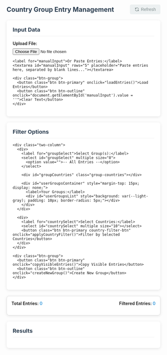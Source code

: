 <html lang="en">
<head>
  <meta charset="UTF-8" />
  <meta name="viewport" content="width=device-width, initial-scale=1.0" />
  <title>Country Entry Filter Tool</title>
  <style>
    :root {
      --primary-color: #3498db;
      --primary-hover: #2980b9;
      --secondary-color: #e74c3c;
      --secondary-hover: #c0392b;
      --light-gray: #ecf0f1;
      --dark-gray: #7f8c8d;
      --shadow: 0 2px 10px rgba(0, 0, 0, 0.1);
    }
    
    body {
      font-family: 'Segoe UI', Tahoma, Geneva, Verdana, sans-serif;
      background-color: #f4f6f8;
      padding: 20px;
      color: #333;
      max-width: 1200px;
      margin: 0 auto;
    }
    
    .header {
      display: flex;
      justify-content: space-between;
      align-items: center;
      margin-bottom: 20px;
    }
    
    h2 {
      margin: 0;
      color: #2c3e50;
    }
    
    .refresh-btn {
      background-color: var(--light-gray);
      color: var(--dark-gray);
      border: none;
      padding: 8px 15px;
      border-radius: 5px;
      cursor: pointer;
      font-size: 14px;
      display: flex;
      align-items: center;
      gap: 5px;
    }
    
    .refresh-btn:hover {
      background-color: #dfe6e9;
    }
    
    .input-section, .filter-section, .output-section {
      background: white;
      border-radius: 8px;
      padding: 20px;
      box-shadow: var(--shadow);
      margin-bottom: 20px;
    }
    
    .section-title {
      font-size: 18px;
      margin-top: 0;
      margin-bottom: 15px;
      color: #2c3e50;
      border-bottom: 1px solid #eee;
      padding-bottom: 10px;
    }
    
    label {
      font-weight: 600;
      display: block;
      margin-bottom: 8px;
      font-size: 14px;
    }
    
    select, textarea, input[type="file"] {
      width: 100%;
      padding: 10px;
      font-size: 14px;
      margin-bottom: 15px;
      border: 1px solid #ddd;
      border-radius: 5px;
      box-sizing: border-box;
    }
    
    select[multiple] {
      height: 200px;
    }
    
    .btn {
      padding: 8px 15px;
      font-size: 14px;
      border: none;
      border-radius: 5px;
      cursor: pointer;
      margin-right: 10px;
      margin-bottom: 10px;
      transition: background-color 0.2s;
      display: inline-flex;
      align-items: center;
      gap: 5px;
    }
    
    .btn-primary {
      background-color: var(--primary-color);
      color: white;
    }
    
    .btn-primary:hover {
      background-color: var(--primary-hover);
    }
    
    .btn-secondary {
      background-color: var(--secondary-color);
      color: white;
    }
    
    .btn-secondary:hover {
      background-color: var(--secondary-hover);
    }
    
    .btn-outline {
      background-color: white;
      color: var(--primary-color);
      border: 1px solid var(--primary-color);
    }
    
    .btn-outline:hover {
      background-color: var(--light-gray);
    }
    
    .btn-group {
      display: flex;
      flex-wrap: wrap;
      gap: 10px;
      margin-bottom: 15px;
    }
    
    .counter {
      background: #ffffff;
      border: 1px solid #ddd;
      padding: 15px;
      margin-bottom: 20px;
      border-radius: 8px;
      display: flex;
      flex-direction: column;
      font-weight: 600;
      box-shadow: var(--shadow);
    }
    
    .counter-row {
      display: flex;
      justify-content: space-between;
      margin-bottom: 5px;
    }
    
    .entry {
      background: white;
      border-radius: 6px;
      padding: 15px;
      box-shadow: var(--shadow);
      margin-bottom: 15px;
      white-space: pre-line;
      border-left: 4px solid var(--primary-color);
    }
    
    .two-column {
      display: grid;
      grid-template-columns: 1fr 1fr;
      gap: 20px;
    }
    
    @media (max-width: 768px) {
      .two-column {
        grid-template-columns: 1fr;
      }
    }
    
    .group-item {
      display: flex;
      justify-content: space-between;
      align-items: center;
      padding: 8px;
      border-bottom: 1px solid #eee;
    }
    
    .group-item:last-child {
      border-bottom: none;
    }
    
    .delete-group {
      color: var(--secondary-color);
      cursor: pointer;
      font-size: 14px;
    }
    
    .delete-group:hover {
      color: var(--secondary-hover);
    }
    
    .icon {
      width: 16px;
      height: 16px;
    }
    
    .group-countries {
      margin-top: 10px;
      font-size: 12px;
      color: #666;
      background: #f9f9f9;
      padding: 10px;
      border-radius: 5px;
      display: none;
    }
    
    .country-count {
      display: inline-block;
      margin-right: 10px;
      margin-bottom: 5px;
    }
    
    .download-btn {
      margin-top: 15px;
    }
    
    .country-filter-btn {
      margin-top: -10px;
      margin-bottom: 15px;
    }
    
    .group-count-display {
      display: flex;
      flex-wrap: wrap;
      gap: 15px;
      margin-top: 10px;
    }
    
    .group-count-item {
      background: #f0f7ff;
      padding: 5px 10px;
      border-radius: 4px;
      font-size: 14px;
    }
  </style>
</head>
<body>
  <div class="header">
    <h2>Country Group Entry Management</h2>
    <button class="refresh-btn" onclick="clearAll()">
      <svg class="icon" viewBox="0 0 24 24" fill="none" stroke="currentColor">
        <path stroke-linecap="round" stroke-linejoin="round" stroke-width="2" d="M4 4v5h.582m15.356 2A8.001 8.001 0 004.582 9m0 0H9m11 11v-5h-.581m0 0a8.003 8.003 0 01-15.357-2m15.357 2H15" />
      </svg>
      Refresh
    </button>
  </div>

  <div class="input-section">
    <h3 class="section-title">Input Data</h3>
    <label for="fileInput">Upload File:</label>
    <input type="file" id="fileInput" accept=".txt">
    
    <label for="manualInput">Or Paste Entries:</label>
    <textarea id="manualInput" rows="5" placeholder="Paste entries here, separated by blank lines..."></textarea>
    
    <div class="btn-group">
      <button class="btn btn-primary" onclick="loadEntries()">Load Entries</button>
      <button class="btn btn-outline" onclick="document.getElementById('manualInput').value = ''">Clear Text</button>
    </div>
  </div>

  <div class="filter-section">
    <h3 class="section-title">Filter Options</h3>
    
    <div class="two-column">
      <div>
        <label for="groupSelect">Select Group(s):</label>
        <select id="groupSelect" multiple size="8">
          <option value="">-- All Entries --</option>
        </select>
        
        <div id="groupCountries" class="group-countries"></div>
        
        <div id="userGroupsContainer" style="margin-top: 15px; display: none;">
          <label>Your Groups:</label>
          <div id="userGroupsList" style="background: var(--light-gray); padding: 10px; border-radius: 5px;"></div>
        </div>
      </div>
      
      <div>
        <label for="countrySelect">Select Countries:</label>
        <select id="countrySelect" multiple size="10"></select>
        <button class="btn btn-primary country-filter-btn" onclick="applyCountryFilter()">Filter by Selected Countries</button>
      </div>
    </div>
    
    <div class="btn-group">
      <button class="btn btn-primary" onclick="copyVisibleEntries()">Copy Visible Entries</button>
      <button class="btn btn-outline" onclick="createNewGroup()">Create New Group</button>
    </div>
  </div>

  <div class="counter">
    <div class="counter-row">
      <span>Total Entries: <span id="totalCount" style="color: var(--primary-color)">0</span></span>
      <span id="filteredCountLabel">Filtered Entries: <span id="filteredCount" style="color: var(--primary-color)">0</span></span>
    </div>
    <div id="groupCounts" class="group-count-display"></div>
  </div>

  <button id="downloadBtn" class="btn btn-primary download-btn" onclick="downloadFilteredEntries()" style="display: none;">
    Download Filtered Entries (TXT)
  </button>

  <div class="output-section">
    <h3 class="section-title">Results</h3>
    <div id="entriesContainer"></div>
  </div>

  <script>
    const countryList = [
      "Afghanistan", "Algeria", "Andorra", "Angola", "Antigua and Barbuda", "Argentina", "Armenia", "Australia",
      "Bahamas", "Bahrain", "Barbados", "Belize", "Benin", "Bolivia", "Bosnia and Herzegovina", "Brazil", "Brasil", "Brunei", "Burkina Faso", "Burundi", "Cabo Verde", "Cambodia", "Canada", "Central African Republic", "Chad", "Tchad", "Chile", "Colombia", "Comoros", "Congo", "Djibouti", "Dominica", "Dominican Republic", "Ecuador", "Egypt", "El Salvador", "Equatorial Guinea", "Eritrea", "Eswatini", "Fiji", "France", "Gabon", "Gambia", "Georgia", "Germany", "Ghana", "Grenada", "Guatemala", "Guinea", "Guinea-Bissau", "Guyana", "Haiti", "Honduras", "India", "Indonesia", "Iraq", "Ireland", "Italy", "Jamaica", "Japan", "Jordan", "Kenya", "Kiribati", "Kuwait", "Laos", "Latvia", "Lesotho", "Liberia", "Libya", "Liechtenstein", "Luxembourg", "Madagascar", "Malawi", "Malaysia", "Mali", "Malta", "Marshall Islands", "Mauritania", "Mauritius", "Mexico", "Micronesia", "Moldova", "Monaco", "Montenegro", "Morocco", "Mozambique", "Namibia", "Nauru", "Nicaragua", "Niger", "Nigeria", "North Macedonia", "Oman", "Pakistan", "Palau", "Palestine", "Philippines", "Qatar", "Russia", "Rwanda", "Saint Kitts and Nevis", "Saint Lucia", "Saint Vincent and the Grenadines", "Samoa", "San Marino", "Sao Tome and Principe", "Saudi Arabia", "Senegal", "Seychelles", "Sierra Leone", "Solomon Islands", "Somalia", "South Korea", "South Sudan", "Spain", "Sri Lanka", "Sudan", "Suriname", "Switzerland", "Syria", "Taiwan", "Thailand", "Timor-Leste", "Togo", "Tonga", "Trinidad and Tobago", "Tunisia", "Turkey", "Turkiye", "Türkiye", "Turkmenistan", "Tuvalu", "Uganda", "United Arab Emirates", "United States", "Vanuatu", "Vatican City", "Vietnam", "Yemen", "USA", "U.S.A.", "U.S.A", "U. S. A.", "U. S. A", "Korea", "UAE", "U.A.E.", "U. A. E", "U. A. E.", "Hong Kong", "Ivory Coast", "Cote d'Ivoire", "Côte d'Ivoire", "Cote D'Ivoire", "Macau", "Macao", "Macedonia", "Greece", "Albania", "Austria", "Azerbaijan", "Bangladesh", "Belgium", "Bhutan", "Botswana", "Bulgaria", "Cameroon", "Costa Rica", "Croatia", "Cuba", "Cyprus", "Czech Republic", "Denmark", "Estonia", "Ethiopia", "Finland", "Hungary", "Iceland", "Iran", "Israel", "Kazakhstan", "Kyrgyzstan", "Lebanon", "Lithuania", "Maldives", "Mongolia", "Myanmar", "Burma", "Nepal", "Netherlands", "New Zealand", "Norway", "Panama", "Papua New Guinea", "Paraguay", "Peru", "Poland", "Portugal", "Romania", "Serbia", "Singapore", "Slovakia", "Slovenia", "Sweden", "Tajikistan", "Tanzania", "Ukraine", "United Kingdom", "Uruguay", "Uzbekistan", "Venezuela", "Zambia", "Zimbabwe", "UK", "U.K.", "Viet Nam", "Belarus", "South Africa"
    ];

    // Create a map of country names to their standardized form
    const countryMap = {
      "USA": "United States",
      "U.S.A.": "United States",
      "U.S.A": "United States",
      "U. S. A.": "United States",
      "U. S. A": "United States",
      "UK": "United Kingdom",
      "U.K.": "United Kingdom",
      "Korea": "South Korea",
      "UAE": "United Arab Emirates",
      "U.A.E.": "United Arab Emirates",
      "U. A. E": "United Arab Emirates",
      "U. A. E.": "United Arab Emirates",
      "Hongkong": "Hong Kong",
      "Ivory Coast": "Côte d'Ivoire",
      "Cote d'Ivoire": "Côte d'Ivoire",
      "Cote D'Ivoire": "Côte d'Ivoire",
      "Macau": "Macao",
      "Macedonia": "North Macedonia",
      "Burma": "Myanmar",
      "Viet Nam": "Vietnam",
      "Tchad": "Chad",
      "Brasil": "Brazil"
    };

    let defaultGroups = {
      "A - Japan Group": ["Indonesia", "Italy", "Japan", "Malaysia", "South Korea", "Korea", "Taiwan", "Thailand"],
      "B - African Group": ["Bosnia and Herzegovina", "Burkina Faso", "Chad", "Congo", "Côte d'Ivoire", "Egypt", "Kenya", "Mali", "Morocco", "Niger", "Nigeria", "Rwanda", "Senegal", "South Africa", "Togo", "Uganda", "North Macedonia", "Gabon", "Ghana", "Ivory Coast"],
      "C - Prime Group": ["Brazil", "Colombia", "Jordan", "Kuwait", "Mexico", "Qatar", "United Arab Emirates", "UAE", "U.A.E.", "U. A. E.", "U. A. E", "Philippines", "Russia", "Russian Federation", "Saudi Arabia", "Vietnam", "Viet Nam"],
      "D - European Group": ["Austria", "France", "Germany", "Greece", "Hungary", "Luxembourg", "Spain", "Turkey", "Turkiye", "Türkiye", "Algeria", "Finland"],
      "E - Chinese Group": ["China", "Hong Kong", "Iran", "Iraq"],
      "F - Indian Group": ["India"],
      "G - US Group": ["USA", "U. S. A.", "U. S. A", "U.S.A.", "Canada"],
      "H - Other Countries": [
        "Afghanistan", "Albania", "Andorra", "Angola", "Antigua and Barbuda", "Argentina", "Armenia", "Australia",
        "Azerbaijan", "Bahamas", "Bahrain", "Bangladesh", "Belarus", "Belgium", "Belize", "Benin", "Bhutan",
        "Bolivia", "Botswana", "Brunei Darussalam", "Bulgaria", "Burundi", "Cambodia", "Cameroon", "Cape Verde", "Chile",
        "Comoros", "Costa Rica", "Croatia", "Cuba", "Cyprus", "Czechia", "Czech Republic", "Denmark", "Djibouti",
        "Dominica", "Dominican Republic", "Ecuador", "El Salvador", "Equatorial Guinea", "Eritrea", "Estonia", "Ethiopia",
        "Fiji", "Gambia", "Georgia", "Grenada", "Guatemala", "Guinea", "Guinea-Bissau", "Guyana", "Haiti", "Honduras",
        "Iceland", "Ireland", "Israel", "Jamaica", "Kazakhstan", "Kiribati", "Kyrgyzstan", "Lao", "Latvia", "Lebanon",
        "Lesotho", "Liberia", "Libya", "Liechtenstein", "Lithuania", "Madagascar", "Malawi", "Maldives", "Malta",
        "Marshall Islands", "Mauritania", "Mauritius", "Micronesia", "Monaco", "Mongolia", "Montenegro", "Mozambique",
        "Myanmar", "Namibia", "Nauru", "Nepal", "Netherlands", "New Zealand", "Nicaragua", "North Korea", "Norway", "Oman",
        "Pakistan", "Palau", "Panama", "Papua New Guinea", "Paraguay", "Peru", "Poland", "Portugal", "Republic of Moldova",
        "Romania", "Saint Kitts and Nevis", "Saint Lucia", "Saint Vincent", "Samoa", "San Marino", "Sao Tome and Principe",
        "Serbia", "Seychelles", "Sierra Leone", "Singapore", "Slovakia", "Slovenia", "Solomon Islands", "Somalia",
        "Sri Lanka", "Sudan", "Suriname", "Swaziland", "Sweden", "Switzerland", "Syria", "Tajikistan", "Tanzania",
        "Timor Leste", "Tonga", "Trinidad and Tobago", "Tunisia", "Turkmenistan", "Tuvalu", "Ukraine", "United Kingdom",
        "Uruguay", "Uzbekistan", "Vanuatu", "Venezuela", "Yemen", "Zambia", "Zimbabwe"
      ]
    };
    
    let userGroups = JSON.parse(localStorage.getItem('userGroups')) || {};
    let countryGroups = { ...defaultGroups, ...userGroups };
    let entries = '';
    let allParts = [];
    let currentFilteredEntries = [];
    let currentGroupNames = [];
    let groupCounts = {};

    // Improved country detection - looks for country on the line before email
    function getCountryFromEntry(entry) {
      const lines = entry.split('\n').map(line => line.trim()).filter(line => line.length > 0);
      
      // Find the email line (contains @)
      const emailIndex = lines.findIndex(line => line.includes('@'));
      if (emailIndex === -1 || emailIndex === 0) return null;
      
      // The country is likely the line before the email
      const potentialCountryLine = lines[emailIndex - 1];
      
      // Check if this line matches any country
      for (const country of countryList) {
        const standardizedCountry = countryMap[country] || country;
        const patterns = [
          new RegExp(`^\\s*${standardizedCountry}\\s*$`, 'i'),
          new RegExp(`^\\s*${country}\\s*$`, 'i')
        ];
        
        if (patterns.some(pattern => pattern.test(potentialCountryLine))) {
          return standardizedCountry;
        }
      }
      
      return null;
    }

    function entryContainsCountry(entry, country) {
      const entryCountry = getCountryFromEntry(entry);
      if (!entryCountry) return false;
      
      const standardizedCountry = countryMap[country] || country;
      return entryCountry.toLowerCase() === standardizedCountry.toLowerCase();
    }

    function countEntriesForCountry(country) {
      if (!allParts.length) return 0;
      return allParts.filter(entry => entryContainsCountry(entry, country)).length;
    }

    function countEntriesForGroup(groupName) {
      if (!allParts.length || !countryGroups[groupName]) return 0;
      return allParts.filter(entry => 
        countryGroups[groupName].some(country => entryContainsCountry(entry, country))
        ).length;
    }

    function updateGroupCounts() {
      groupCounts = {};
      for (const groupName in countryGroups) {
        groupCounts[groupName] = countEntriesForGroup(groupName);
      }
      renderGroupCounts();
    }

    function renderGroupCounts() {
      const container = document.getElementById('groupCounts');
      container.innerHTML = '';
      
      for (const groupName in groupCounts) {
        const div = document.createElement('div');
        div.className = 'group-count-item';
        div.textContent = `${groupName}: ${groupCounts[groupName]}`;
        container.appendChild(div);
      }
    }

    function populateDropdowns() {
      const groupSelect = document.getElementById('groupSelect');
      const countrySelect = document.getElementById('countrySelect');
      const userGroupsList = document.getElementById('userGroupsList');
      
      groupSelect.innerHTML = '<option value="">-- All Entries --</option>';
      countrySelect.innerHTML = '';
      userGroupsList.innerHTML = '';

      // Add default groups
      for (let group in defaultGroups) {
        const option = document.createElement('option');
        option.value = group;
        option.textContent = group;
        groupSelect.appendChild(option);
      }

      // Add user groups
      let hasUserGroups = false;
      for (let group in userGroups) {
        hasUserGroups = true;
        const option = document.createElement('option');
        option.value = group;
        option.textContent = group;
        groupSelect.appendChild(option);
        
        // Add to user groups list
        const groupItem = document.createElement('div');
        groupItem.className = 'group-item';
        groupItem.innerHTML = `
          <span>${group}</span>
          <span class="delete-group" onclick="deleteGroup('${group}')">Delete</span>
        `;
        userGroupsList.appendChild(groupItem);
      }

      // Show/hide user groups section
      document.getElementById('userGroupsContainer').style.display = hasUserGroups ? 'block' : 'none';

      // Add create new group option
      const customOption = document.createElement('option');
      customOption.value = '__create__';
      customOption.textContent = '+ Create New Group';
      groupSelect.appendChild(customOption);

      // Populate country select
      countryList.sort().forEach(country => {
        const option = document.createElement('option');
        option.value = country;
        option.textContent = country;
        countrySelect.appendChild(option);
      });
    }

    function renderEntries(filterFn, groupNames = []) {
      const container = document.getElementById('entriesContainer');
      container.innerHTML = '';
      let count = 0;
      currentFilteredEntries = [];
      currentGroupNames = groupNames;
      
      allParts.forEach(entry => {
        if (filterFn(entry)) {
          const div = document.createElement('div');
          div.className = 'entry';
          div.textContent = entry.trim();
          container.appendChild(div);
          count++;
          currentFilteredEntries.push(entry.trim());
        }
      });
      
      updateCounters(count);
      document.getElementById('downloadBtn').style.display = count > 0 ? 'block' : 'none';
    }

    function updateGroupCountriesDisplay(groupNames) {
      const groupCountriesDiv = document.getElementById('groupCountries');
      if (!groupNames || groupNames.length === 0 || groupNames.includes('')) {
        groupCountriesDiv.style.display = 'none';
        return;
      }
      
      let html = '';
      
      groupNames.forEach(groupName => {
        if (countryGroups[groupName]) {
          html += `<strong>${groupName}:</strong><br>`;
          countryGroups[groupName].forEach(country => {
            const count = countEntriesForCountry(country);
            html += `<span class="country-count">${country}(${count})</span>`;
          });
          html += '<br><br>';
        }
      });
      
      groupCountriesDiv.innerHTML = html;
      groupCountriesDiv.style.display = 'block';
    }

    function loadEntries() {
      const manualText = document.getElementById('manualInput').value;
      if (manualText.trim()) {
        entries = manualText.trim();
        allParts = entries.split(/\n\n+/);
        updateGroupCounts();
        renderEntries(() => true);
      }
    }

    document.getElementById('fileInput').addEventListener('change', function() {
      const file = this.files[0];
      if (!file) return;
      
      const reader = new FileReader();
      reader.onload = function(e) {
        entries = e.target.result;
        allParts = entries.split(/\n\n+/);
        updateGroupCounts();
        renderEntries(() => true);
        document.getElementById('manualInput').value = entries;
      };
      reader.readAsText(file);
    });

    document.getElementById('groupSelect').addEventListener('change', function() {
      const selectedOptions = Array.from(this.selectedOptions).map(opt => opt.value);
      
      if (selectedOptions.includes('__create__')) {
        createNewGroup();
        return;
      }
      
      // Remove empty option if other options are selected
      const filteredOptions = selectedOptions.includes('') && selectedOptions.length > 1 
        ? selectedOptions.filter(opt => opt !== '') 
        : selectedOptions;
      
      updateGroupCountriesDisplay(filteredOptions);
      
      if (filteredOptions.length > 0 && !(filteredOptions.length === 1 && filteredOptions[0] === '')) {
        renderEntries(entry => 
          filteredOptions.some(groupName => 
            countryGroups[groupName]?.some(country => entryContainsCountry(entry, country))
          ),
          filteredOptions
        );
      } else {
        renderEntries(() => true);
      }
    });

    function applyCountryFilter() {
      document.getElementById('groupSelect').value = '';
      document.getElementById('groupCountries').style.display = 'none';
      const selectedOptions = Array.from(document.getElementById('countrySelect').selectedOptions).map(opt => opt.value);
      renderEntries(entry => selectedOptions.some(country => entryContainsCountry(entry, country)));
    }

    function copyVisibleEntries() {
      const visibleEntries = Array.from(document.querySelectorAll('.entry')).map(div => div.textContent).join('\n\n');
      navigator.clipboard.writeText(visibleEntries).then(() => {
        alert('Copied to clipboard!');
      }).catch(err => {
        alert('Failed to copy: ' + err);
      });
    }

    function downloadFilteredEntries() {
      if (currentFilteredEntries.length === 0) return;
      
      const blob = new Blob([currentFilteredEntries.join('\n\n')], { type: 'text/plain' });
      const url = URL.createObjectURL(blob);
      const a = document.createElement('a');
      a.href = url;
      a.download = 'filtered_entries.txt';
      document.body.appendChild(a);
      a.click();
      document.body.removeChild(a);
      URL.revokeObjectURL(url);
    }

    function clearAll() {
      location.reload();
    }

    function createNewGroup() {
      const groupName = prompt("Enter new group name:");
      if (!groupName) return;
      
      const selected = prompt("Enter comma-separated country names:\n(" + countryList.join(', ') + ")");
      if (!selected) return;
      
      const countryListNew = selected.split(',').map(s => s.trim()).filter(Boolean);
      userGroups[groupName] = countryListNew;
      localStorage.setItem('userGroups', JSON.stringify(userGroups));
      countryGroups = { ...defaultGroups, ...userGroups };
      populateDropdowns();
      document.getElementById('groupSelect').value = groupName;
      updateGroupCountriesDisplay([groupName]);
      updateGroupCounts();
      renderEntries(entry => countryListNew.some(c => entryContainsCountry(entry, c)), [groupName]);
    }

    function deleteGroup(groupName) {
      if (confirm(`Are you sure you want to delete the group "${groupName}"?`)) {
        delete userGroups[groupName];
        localStorage.setItem('userGroups', JSON.stringify(userGroups));
        countryGroups = { ...defaultGroups, ...userGroups };
        populateDropdowns();
        updateGroupCounts();
        renderEntries(() => true);
        document.getElementById('groupCountries').style.display = 'none';
      }
    }

    function updateCounters(filteredCount = 0) {
      document.getElementById('totalCount').textContent = allParts.length;
      document.getElementById('filteredCount').textContent = filteredCount;
      
      const filteredLabel = document.getElementById('filteredCountLabel');
      if (currentGroupNames.length > 0) {
        filteredLabel.innerHTML = `${currentGroupNames.join(', ')}: <span id="filteredCount" style="color: var(--primary-color)">${filteredCount}</span>`;
      } else {
        filteredLabel.innerHTML = `Filtered Entries: <span id="filteredCount" style="color: var(--primary-color)">${filteredCount}</span>`;
      }
    }

    // Initialize the page
    populateDropdowns();
  </script>
</body>
</html>
